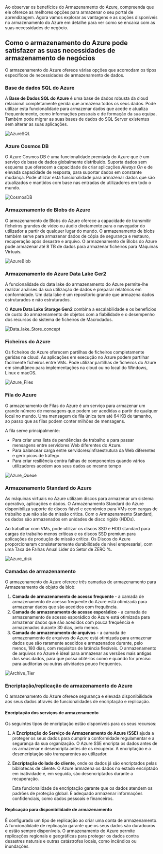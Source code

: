 Ao observar os benefícios do Armazenamento do Azure, compreenda que ele oferece as melhores opções para armazenar o seu portal de aprendizagem. Agora vamos explorar as vantagens e as opções disponíveis no armazenamento do Azure em detalhe para ver como se encaixa com as suas necessidades de negócio.

## <a name="how-azure-storage-can-meet-your-business-storage-needs"></a>Como o armazenamento do Azure pode satisfazer as suas necessidades de armazenamento de negócios

O armazenamento do Azure oferece várias opções que acomodam os tipos específicos de necessidades de armazenamento de dados.

### <a name="azure-sql-database"></a>Base de dados SQL do Azure

A **Base de Dados SQL do Azure** é uma base de dados robusta da cloud relacional completamente gerida que armazena todos os seus dados. Pode utilizar esta funcionalidade para armazenar dados que acede e atualiza frequentemente, como informações pessoais e de formação da sua equipa. Também pode migrar as suas bases de dados do SQL Server existentes sem alterar as suas aplicações.

![AzureSQL](../images/Azure_SQL.png)

### <a name="azure-cosmos-db"></a>Azure Cosmos DB

O Azure Cosmos DB é uma funcionalidade premiada do Azure que é um serviço de base de dados globalmente distribuído. Suporta dados sem esquema que oferecem a capacidade de criar aplicações *Always On* e de elevada capacidade de resposta, para suportar dados em constante mudança. Pode utilizar esta funcionalidade para armazenar dados que são atualizados e mantidos com base nas entradas de utilizadores em todo o mundo.

![CosmosDB](../images/Azure_cosmos_db.png)

### <a name="azure-blob-storage"></a>Armazenamento de Blobs do Azure

O armazenamento de Blobs do Azure oferece a capacidade de transmitir ficheiros grandes de vídeo ou áudio diretamente para o navegador do utilizador a partir de qualquer lugar do mundo. O armazenamento de blobs também serve para armazenar dados de cópia de segurança e restauro, recuperação após desastre e arquivo. O armazenamento de Blobs do Azure pode armazenar até 8 TB de dados para armazenar ficheiros para Máquinas Virtuais.

![AzureBlob](../images/Azure_blob.png)

### <a name="azure-data-lake-storage-gen2"></a>Armazenamento do Azure Data Lake Ger2

A funcionalidade do data lake do armazenamento do Azure permite-lhe realizar análises da sua utilização de dados e preparar relatórios em conformidade. Um data lake é um repositório grande que armazena dados estruturados e não estruturados.

O **Azure Data Lake Storage Gen2** combina a escalabilidade e os benefícios de custo do armazenamento de objetos com a fiabilidade e o desempenho dos recursos do sistema de ficheiros de Macrodados.

![Data_lake_Store_concept](../images/Data_lake_store_concept.png)

### <a name="azure-files"></a>Ficheiros do Azure

Os ficheiros do Azure oferecem partilhas de ficheiros completamente geridas na cloud. As aplicações em execução no Azure podem partilhar facilmente ficheiros entre VMs. Pode utilizar partilhas de ficheiros do Azure em simultâneo para implementações na cloud ou no local do Windows, Linux e macOS.

![Azure_Files](../images/Azure_Files.png)

### <a name="azure-queue"></a>Fila do Azure

O armazenamento de Filas do Azure é um serviço para armazenar um grande número de mensagens que podem ser acedidas a partir de qualquer local no mundo. Uma mensagem de fila única tem até 64 KB de tamanho, ao passo que as filas podem conter milhões de mensagens.

A fila serve principalmente:

- Para criar uma lista de pendências de trabalho e para passar mensagens entre servidores Web diferentes do Azure.
- Para balancear carga entre servidores/infraestrutura da Web diferentes e gerir picos de tráfego.
- Para criar resiliência contra falhas de componentes quando vários utilizadores acedem aos seus dados ao mesmo tempo

![Azure_Queue](../images/Azure_Queue.png)

### <a name="azure-standard-storage"></a>Armazenamento Standard do Azure

As máquinas virtuais no Azure utilizam discos para armazenar um sistema operativo, aplicações e dados. O Armazenamento Standard do Azure disponibiliza suporte de discos fiável e económico para VMs com cargas de trabalho que não são de missão crítica. Com o Armazenamento Standard, os dados são armazenados em unidades de disco rígido (HDDs).

Ao trabalhar com VMs, pode utilizar os discos SSD e HDD standard para cargas de trabalho menos críticas e os discos SSD premium para aplicações de produção de missão crítica. Os Discos do Azure proporcionaram consistentemente durabilidade de nível empresarial, com uma Taxa de Falhas Anual Líder do Setor de ZERO %.

![Azure_disk](../images/Azure_disks.png)

### <a name="storage-tiers"></a>Camadas de armazenamento

O armazenamento do Azure oferece três camadas de armazenamento para Armazenamento de objeto de blob:

1. **Camada de armazenamento de acesso frequente** - a camada de armazenamento de acesso frequente do Azure está otimizada para armazenar dados que são acedidos com frequência. 
1. **Camada de armazenamento de acesso esporádico** - a camada de armazenamento de acesso esporádico do Azure está otimizada para armazenar dados que são acedidos com pouca frequência e armazenados durante 30 dias, pelo menos.
1. **Camada de armazenamento de arquivos** - a camada de armazenamento de arquivos do Azure está otimizada para armazenar dados que são raramente acedidos e armazenados durante, pelo menos, 180 dias, com requisitos de latência flexíveis. O armazenamento de arquivos no Azure é ideal para armazenar as versões mais antigas dos seus dados, para que possa obtê-los como e quando for preciso para auditorias ou outras atividades pouco frequentes.

![Archive_Tier](../images/Archive_Storage_Tier.png)

### <a name="azure-storage-encryptionreplication"></a>Encriptação/replicação de armazenamento do Azure

O armazenamento do Azure oferece segurança e elevada disponibilidade aos seus dados através de funcionalidades de encriptação e replicação.

#### <a name="encryption-for-storage-services"></a>Encriptação dos serviços de armazenamento

Os seguintes tipos de encriptação estão disponíveis para os seus recursos:

1. A **Encriptação do Serviço de Armazenamento do Azure (SSE)** ajuda a proteger os seus dados para cumprir a conformidade regulamentar e a segurança da sua organização. O Azure SSE encripta os dados antes de os armazenar e desencripta antes de os recuperar. A encriptação e a desencriptação são transparentes ao utilizador.
1. **Encriptação do lado do cliente**, onde os dados já são encriptados pelas bibliotecas de cliente. O Azure armazena os dados no estado encriptado em inatividade e, em seguida, são desencriptados durante a recuperação.

    Esta funcionalidade de encriptação garante que os dados atendem os padrões de proteção global. É adequado armazenar informações confidenciais, como dados pessoais e financeiros.

#### <a name="replication-for-storage-availability"></a>Replicação para disponibilidade de armazenamento

É configurado um tipo de replicação ao criar uma conta de armazenamento. A funcionalidade de replicação garante que os seus dados são duradouros e estão sempre disponíveis. O armazenamento do Azure permite replicações regionais e geográficas para proteger os dados contra desastres naturais e outras catástrofes locais, como incêndios ou inundações.
